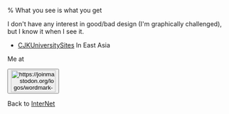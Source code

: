 % What you see is what you get

I don't have any interest in good/bad design (I'm graphically challenged), but I know it when I see it.

* [CJKUniversitySites](CJKUniversitySites.html) In East Asia

Me at
<form action='https://mastodon.sdf.org/@drbean'>
<button type='submit' class='btn'>
<img src='./mastodon.svg'
alt='https://joinmastodon.org/logos/wordmark-black-text.svg'
style='width:100px;height:50px'/>
</button></form>

Back to [InterNet](InterNet.html)
